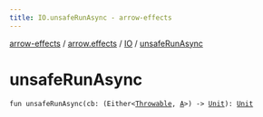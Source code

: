 ```yaml
---
title: IO.unsafeRunAsync - arrow-effects
---
```


[arrow-effects](../../index.html) / [arrow.effects](../index.html) / [IO](index.html) / [unsafeRunAsync](./unsafe-run-async.html)

# unsafeRunAsync

`fun unsafeRunAsync(cb: (Either<`[`Throwable`](https://kotlinlang.org/api/latest/jvm/stdlib/kotlin/-throwable/index.html)`, `[`A`](index.html#A)`>) -> `[`Unit`](https://kotlinlang.org/api/latest/jvm/stdlib/kotlin/-unit/index.html)`): `[`Unit`](https://kotlinlang.org/api/latest/jvm/stdlib/kotlin/-unit/index.html)